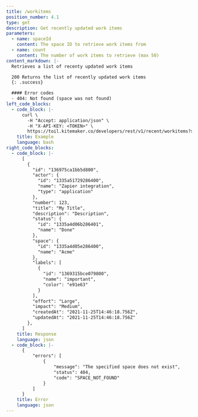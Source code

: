 ```yaml
---
title: /workitems
position_number: 4.1
type: get
description: Get recently updated work items
parameters:
  - name: spaceId
    content: The space ID to retrieve work items from
  - name: count
    content: The number of work items to retrieve (max 50)
content_markdown: |-
  Retrieves a list of recenty updated work items

  200 Returns the list of recently updated work items
  {: .success}

  #### Error codes
  - 404: Not found (space was not found)
left_code_blocks:
  - code_block: |-
      curl \
        -H "Accept: application/json" \ 
        -H "X-API-KEY: <TOKEN>" \
        https://toil.kitemaker.co/developers/rest/v1/recent/workitems?spaceId=0a3abd6aeb71f400&count=10
    title: Example
    language: bash
right_code_blocks:
  - code_block: |-
      [
        {
          "id": "136975ca1bb5d800",
          "actor": {
            "id": "1335a51729286400",
            "name": "Zapier integration",
            "type": "application"
          },
          "number": 123,
          "title": "My Title",
          "description": "Description",
          "status": {
            "id": "1335a4d06b286401",
            "name": "Done"
          },
          "space": {
            "id": "1335a4d05e286400",
            "name": "Acme"
          },
          "labels": [
            {
              "id": "1369315bce079800",
              "name": "important",
              "color": "e91e63"
            }
          ],
          "effort": "Large",
          "impact": "Medium",
          "createdAt": "2021-11-25T14:46:18.756Z",
          "updatedAt": "2021-11-25T14:46:18.756Z"
        },
      ]
    title: Response
    language: json
  - code_block: |-
      {
          "errors": [
              {
                  "message": "The specified space does not exist",
                  "status": 404,
                  "code": "SPACE_NOT_FOUND"
              }
          ]
      }
    title: Error
    language: json
---
```

